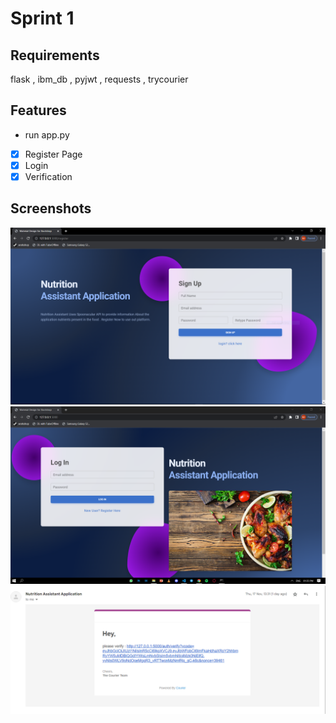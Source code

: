 
# Sprint 1




## Requirements

flask , ibm_db , pyjwt , requests , trycourier


## Features

- run app.py
- [x] Register Page
- [x] Login
- [x] Verification
## Screenshots

![App Screenshot](./screenshot/register.png)
![App Screenshot](./screenshot/login.png)
![App Screenshot](./screenshot/mail.png)

